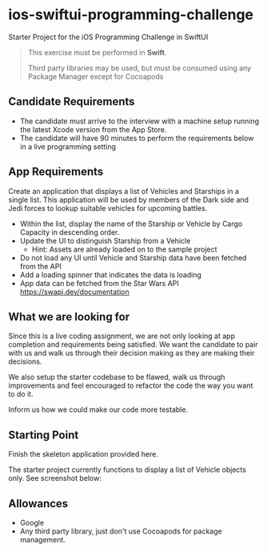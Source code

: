 # ios-swiftui-programming-challenge
Starter Project for the iOS Programming Challenge in SwiftUI

> This exercise must be performed in **Swift**. 
> 
> Third party libraries may be used, but must be consumed using any Package Manager except for Cocoapods

## Candidate Requirements
* The candidate must arrive to the interview with a machine setup running the latest Xcode version from the App Store.
* The candidate will have 90 minutes to perform the requirements below in a live programming setting


## App Requirements
Create an application that displays a list of Vehicles and Starships in a single list.  This application will be used by members of the Dark side and Jedi forces to lookup suitable vehicles for upcoming battles. 

* Within the list, display the name of the Starship or Vehicle by Cargo Capacity in descending order.
* Update the UI to distinguish Starship from a Vehicle
    * Hint: Assets are already loaded on to the sample project
* Do not load any UI until Vehicle and Starship data have been fetched from the API
* Add a loading spinner that indicates the data is loading
* App data can be fetched from the Star Wars API https://swapi.dev/documentation  


## What we are looking for
Since this is a live coding assignment, we are not only looking at app completion and requirements being satisfied.  We want the candidate to pair with us and walk us through their decision making as they are making their decisions.

We also setup the starter codebase to be flawed, walk us through improvements and feel encouraged to refactor the code the way you want to do it.

Inform us how we could make our code more testable.


## Starting Point

Finish the skeleton application provided here.

The starter project currently functions to display a list of Vehicle objects only.  See screenshot below:


## Allowances
* Google
* Any third party library, just don't use Cocoapods for package management.